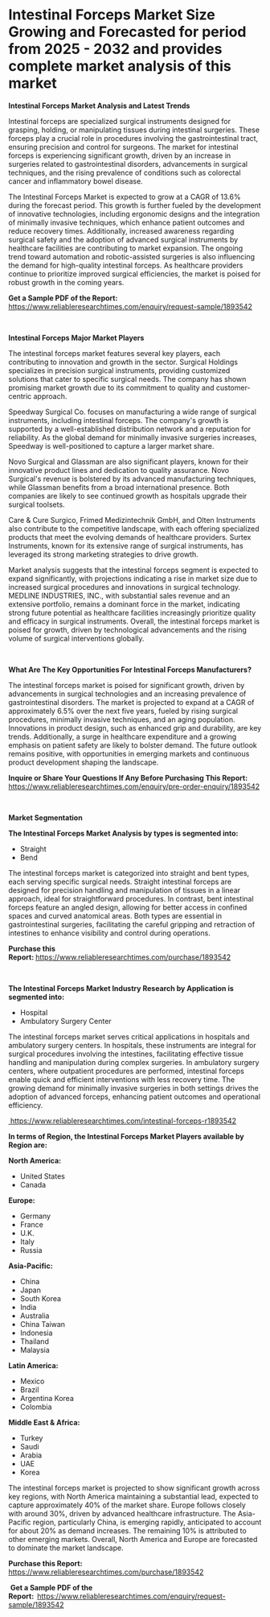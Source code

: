 <p><h1>Intestinal Forceps Market Size Growing and Forecasted for period from 2025 - 2032 and provides complete market analysis of this market</h1></p><p><strong>Intestinal Forceps Market Analysis and Latest Trends</strong></p>
<p><p>Intestinal forceps are specialized surgical instruments designed for grasping, holding, or manipulating tissues during intestinal surgeries. These forceps play a crucial role in procedures involving the gastrointestinal tract, ensuring precision and control for surgeons. The market for intestinal forceps is experiencing significant growth, driven by an increase in surgeries related to gastrointestinal disorders, advancements in surgical techniques, and the rising prevalence of conditions such as colorectal cancer and inflammatory bowel disease.</p><p>The Intestinal Forceps Market is expected to grow at a CAGR of 13.6% during the forecast period. This growth is further fueled by the development of innovative technologies, including ergonomic designs and the integration of minimally invasive techniques, which enhance patient outcomes and reduce recovery times. Additionally, increased awareness regarding surgical safety and the adoption of advanced surgical instruments by healthcare facilities are contributing to market expansion. The ongoing trend toward automation and robotic-assisted surgeries is also influencing the demand for high-quality intestinal forceps. As healthcare providers continue to prioritize improved surgical efficiencies, the market is poised for robust growth in the coming years.</p></p>
<p><strong>Get a Sample PDF of the Report:&nbsp;</strong> <a href="https://www.reliableresearchtimes.com/enquiry/request-sample/1893542?utm_campaign=3012&utm_medium=2&utm_source=Github&utm_content=ia&utm_term=13042025&utm_id=intestinal-forceps">https://www.reliableresearchtimes.com/enquiry/request-sample/1893542</a></p>
<p>&nbsp;</p>
<p><strong>Intestinal Forceps Major Market Players</strong></p>
<p><p>The intestinal forceps market features several key players, each contributing to innovation and growth in the sector. Surgical Holdings specializes in precision surgical instruments, providing customized solutions that cater to specific surgical needs. The company has shown promising market growth due to its commitment to quality and customer-centric approach.</p><p>Speedway Surgical Co. focuses on manufacturing a wide range of surgical instruments, including intestinal forceps. The company's growth is supported by a well-established distribution network and a reputation for reliability. As the global demand for minimally invasive surgeries increases, Speedway is well-positioned to capture a larger market share.</p><p>Novo Surgical and Glassman are also significant players, known for their innovative product lines and dedication to quality assurance. Novo Surgical's revenue is bolstered by its advanced manufacturing techniques, while Glassman benefits from a broad international presence. Both companies are likely to see continued growth as hospitals upgrade their surgical toolsets.</p><p>Care & Cure Surgico, Frimed Medizintechnik GmbH, and Olten Instruments also contribute to the competitive landscape, with each offering specialized products that meet the evolving demands of healthcare providers. Surtex Instruments, known for its extensive range of surgical instruments, has leveraged its strong marketing strategies to drive growth.</p><p>Market analysis suggests that the intestinal forceps segment is expected to expand significantly, with projections indicating a rise in market size due to increased surgical procedures and innovations in surgical technology. MEDLINE INDUSTRIES, INC., with substantial sales revenue and an extensive portfolio, remains a dominant force in the market, indicating strong future potential as healthcare facilities increasingly prioritize quality and efficacy in surgical instruments. Overall, the intestinal forceps market is poised for growth, driven by technological advancements and the rising volume of surgical interventions globally.</p></p>
<p>&nbsp;</p>
<p><strong>What Are The Key Opportunities For Intestinal Forceps Manufacturers?</strong></p>
<p><p>The intestinal forceps market is poised for significant growth, driven by advancements in surgical technologies and an increasing prevalence of gastrointestinal disorders. The market is projected to expand at a CAGR of approximately 6.5% over the next five years, fueled by rising surgical procedures, minimally invasive techniques, and an aging population. Innovations in product design, such as enhanced grip and durability, are key trends. Additionally, a surge in healthcare expenditure and a growing emphasis on patient safety are likely to bolster demand. The future outlook remains positive, with opportunities in emerging markets and continuous product development shaping the landscape.</p></p>
<p><strong>Inquire or Share Your Questions If Any Before Purchasing This Report:</strong> <a href="https://www.reliableresearchtimes.com/enquiry/pre-order-enquiry/1893542?utm_campaign=3012&utm_medium=2&utm_source=Github&utm_content=ia&utm_term=13042025&utm_id=intestinal-forceps">https://www.reliableresearchtimes.com/enquiry/pre-order-enquiry/1893542</a></p>
<p>&nbsp;</p>
<p><strong>Market Segmentation</strong></p>
<p><strong>The Intestinal Forceps Market Analysis by types is segmented into:</strong></p>
<p><ul><li>Straight</li><li>Bend</li></ul></p>
<p><p>The intestinal forceps market is categorized into straight and bent types, each serving specific surgical needs. Straight intestinal forceps are designed for precision handling and manipulation of tissues in a linear approach, ideal for straightforward procedures. In contrast, bent intestinal forceps feature an angled design, allowing for better access in confined spaces and curved anatomical areas. Both types are essential in gastrointestinal surgeries, facilitating the careful gripping and retraction of intestines to enhance visibility and control during operations.</p></p>
<p><strong>Purchase this Report:&nbsp;</strong><a href="https://www.reliableresearchtimes.com/purchase/1893542?utm_campaign=3012&utm_medium=2&utm_source=Github&utm_content=ia&utm_term=13042025&utm_id=intestinal-forceps">https://www.reliableresearchtimes.com/purchase/1893542</a></p>
<p>&nbsp;</p>
<p><strong>The Intestinal Forceps Market Industry Research by Application is segmented into:</strong></p>
<p><ul><li>Hospital</li><li>Ambulatory Surgery Center</li></ul></p>
<p><p>The intestinal forceps market serves critical applications in hospitals and ambulatory surgery centers. In hospitals, these instruments are integral for surgical procedures involving the intestines, facilitating effective tissue handling and manipulation during complex surgeries. In ambulatory surgery centers, where outpatient procedures are performed, intestinal forceps enable quick and efficient interventions with less recovery time. The growing demand for minimally invasive surgeries in both settings drives the adoption of advanced forceps, enhancing patient outcomes and operational efficiency.</p></p>
<p><a href="https://www.reliableresearchtimes.com/intestinal-forceps-r1893542?utm_campaign=3012&utm_medium=2&utm_source=Github&utm_content=ia&utm_term=13042025&utm_id=intestinal-forceps">&nbsp;https://www.reliableresearchtimes.com/intestinal-forceps-r1893542</a></p>
<p><strong>In terms of Region, the Intestinal Forceps Market Players available by Region are:</strong></p>
<p>
    <p> <strong> North America: </strong>
        <ul>
            <li>United States</li>
            <li>Canada</li>
        </ul>
        </p> 
    <p> <strong> Europe: </strong>
        <ul>
            <li>Germany</li>
            <li>France</li>
            <li>U.K.</li>
            <li>Italy</li>
            <li>Russia</li>
        </ul>
        </p> 
    <p> <strong> Asia-Pacific: </strong>
        <ul>
            <li>China</li>
            <li>Japan</li>
            <li>South Korea</li>
            <li>India</li>
            <li>Australia</li>
            <li>China Taiwan</li>
            <li>Indonesia</li>
            <li>Thailand</li>
            <li>Malaysia</li>
        </ul>
        </p> 
    <p> <strong> Latin America: </strong>
        <ul>
            <li>Mexico</li>
            <li>Brazil</li>
            <li>Argentina Korea</li>
            <li>Colombia</li>
        </ul>
        </p> 
    <p> <strong> Middle East & Africa: </strong>
        <ul>
            <li>Turkey</li>
            <li>Saudi</li>
            <li>Arabia</li>
            <li>UAE</li>
            <li>Korea</li>
        </ul>
    </p>
    </p>
<p><p>The intestinal forceps market is projected to show significant growth across key regions, with North America maintaining a substantial lead, expected to capture approximately 40% of the market share. Europe follows closely with around 30%, driven by advanced healthcare infrastructure. The Asia-Pacific region, particularly China, is emerging rapidly, anticipated to account for about 20% as demand increases. The remaining 10% is attributed to other emerging markets. Overall, North America and Europe are forecasted to dominate the market landscape.</p></p>
<p><strong>Purchase this Report: </strong><a href="https://www.reliableresearchtimes.com/purchase/1893542?utm_campaign=3012&utm_medium=2&utm_source=Github&utm_content=ia&utm_term=13042025&utm_id=intestinal-forceps">https://www.reliableresearchtimes.com/purchase/1893542</a></p>
<p>&nbsp;<strong>Get a Sample PDF of the Report:&nbsp;&nbsp;</strong><a href="https://www.reliableresearchtimes.com/enquiry/request-sample/1893542?utm_campaign=3012&utm_medium=2&utm_source=Github&utm_content=ia&utm_term=13042025&utm_id=intestinal-forceps">https://www.reliableresearchtimes.com/enquiry/request-sample/1893542</a></p>
<p><strong></strong></p>
<p><p></p><p></p><p></p></p>